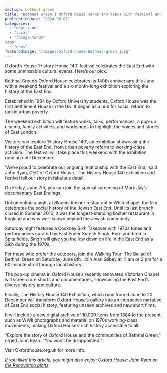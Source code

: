 ```yaml
---
section: bethnal-green
title: "Bethnal Green’s Oxford House marks 140 Years with festival and exhibition"
publicationDate: "2024-06-07"
categories: 
  - "what-s-on"
  - "local"
  - "things-to-do"
tags: 
  - "news"
featuredImage: "/images/oxford-house-bethnal-green.jpeg"
---
```


Oxford’s House ‘History House 140’ festival celebrates the East End with some unmissable cultural events. Here’s our pick.

Bethnal Green’s Oxford House celebrates its 140th anniversary this June with a weekend festival and a six-month-long exhibition exploring the history of the East End.

Established in 1884 by Oxford University students, Oxford House was the first Settlement House in the UK. It began as a hub for social reform to tackle urban poverty.

The weekend exhibition will feature walks, talks, performances, a pop-up cinema, family activities, and workshops to highlight the voices and stories of East London.

Visitors can explore ‘History House 140’, an exhibition showcasing the history of the East End, from urban poverty reform to working-class activism. The festival will take place this weekend with the exhibition running until December. 

‘We’re proud to celebrate our ongoing relationship with the East End,’ said John Ryan, CEO of Oxford House. ‘The History House 140 exhibition and festival tell our story in fabulous detail.’

On Friday, June 7th, you can join the special screening of Mark Jay’s documentary East Endings. 

Documenting a night at Blooms Kosher restaurant in Whitechapel, the film celebrates the social history of the Jewish East End. Until its last branch closed in Summer 2010, it was the longest-standing kosher restaurant in England and was well-known beyond the Jewish community.

Saturday night features a Cockney Sikh Takeover with 1970s tunes and performances curated by East Ender Suresh Singh. Born and bred in Spitalfields, Singh will give you the low down on life in the East End as a Sikh during the 1970s.

For those who prefer the outdoors, join the Walking Tour: The Ballad of Bethnal Green on Saturday, June 8th. Join Alan Gilbey at 11 am or 2 pm for a 60-minute stroll through local history.

The pop-up cinema in Oxford House’s recently renovated Victorian Chapel will screen rare shorts and documentaries, showcasing the East End’s diverse history and culture.

Finally, The History House 140 Exhibition, which runs from 6 June to 20 December will transform Oxford House’s gallery into an interactive narrative of East End social history, featuring unseen archives and new short films.

It will include a new digital archive of 10,000 items from 1884 to the present, such as WWII photographs and material on 1970s working-class movements, making Oxford House’s rich history accessible to all. 

“Explore the story of Oxford House and the communities of Bethnal Green,” urged John Ryan. “You won’t be disappointed.”

Visit Oxfordhouse.org.uk for more info.

_If you liked this article, you might also enjoy:_ [_Oxford House: John Ryan on the Renovation plans_](https://bethnalgreenlondon.co.uk/oxford-house-renovation-plans/)
